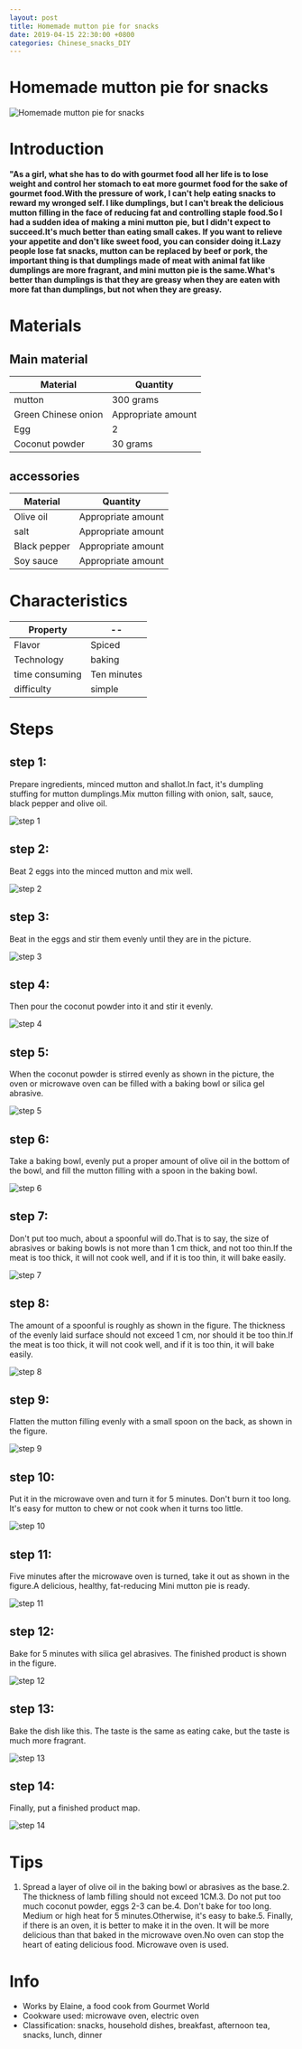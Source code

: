 ```yaml
---
layout: post
title: Homemade mutton pie for snacks
date: 2019-04-15 22:30:00 +0800
categories: Chinese_snacks_DIY
---
```


# Homemade mutton pie for snacks

![Homemade mutton pie for snacks]({{site.baseurl}}/img/424337/424337.jpg)

# Introduction

**"As a girl, what she has to do with gourmet food all her life is to lose weight and control her stomach to eat more gourmet food for the sake of gourmet food.With the pressure of work, I can't help eating snacks to reward my wronged self. I like dumplings, but I can't break the delicious mutton filling in the face of reducing fat and controlling staple food.So I had a sudden idea of making a mini mutton pie, but I didn't expect to succeed.It's much better than eating small cakes. If you want to relieve your appetite and don't like sweet food, you can consider doing it.Lazy people lose fat snacks, mutton can be replaced by beef or pork, the important thing is that dumplings made of meat with animal fat like dumplings are more fragrant, and mini mutton pie is the same.What's better than dumplings is that they are greasy when they are eaten with more fat than dumplings, but not when they are greasy.**

# Materials


## Main material

Material|Quantity
--|--
mutton|300 grams
Green Chinese onion|Appropriate amount
Egg|2
Coconut powder|30 grams

## accessories

Material|Quantity
--|--
Olive oil|Appropriate amount
salt|Appropriate amount
Black pepper|Appropriate amount
Soy sauce|Appropriate amount

# Characteristics

Property|--
--|--
Flavor|Spiced
Technology|baking
time consuming|Ten minutes
difficulty|simple

# Steps

## step 1:

Prepare ingredients, minced mutton and shallot.In fact, it's dumpling stuffing for mutton dumplings.Mix mutton filling with onion, salt, sauce, black pepper and olive oil.

![step 1]({{site.baseurl}}/img/424337/1.jpg)

## step 2:

Beat 2 eggs into the minced mutton and mix well.

![step 2]({{site.baseurl}}/img/424337/2.jpg)

## step 3:

Beat in the eggs and stir them evenly until they are in the picture.

![step 3]({{site.baseurl}}/img/424337/3.jpg)

## step 4:

Then pour the coconut powder into it and stir it evenly.

![step 4]({{site.baseurl}}/img/424337/4.jpg)

## step 5:

When the coconut powder is stirred evenly as shown in the picture, the oven or microwave oven can be filled with a baking bowl or silica gel abrasive.

![step 5]({{site.baseurl}}/img/424337/5.jpg)

## step 6:

Take a baking bowl, evenly put a proper amount of olive oil in the bottom of the bowl, and fill the mutton filling with a spoon in the baking bowl.

![step 6]({{site.baseurl}}/img/424337/6.jpg)

## step 7:

Don't put too much, about a spoonful will do.That is to say, the size of abrasives or baking bowls is not more than 1 cm thick, and not too thin.If the meat is too thick, it will not cook well, and if it is too thin, it will bake easily.

![step 7]({{site.baseurl}}/img/424337/7.jpg)

## step 8:

The amount of a spoonful is roughly as shown in the figure. The thickness of the evenly laid surface should not exceed 1 cm, nor should it be too thin.If the meat is too thick, it will not cook well, and if it is too thin, it will bake easily.

![step 8]({{site.baseurl}}/img/424337/8.jpg)

## step 9:

Flatten the mutton filling evenly with a small spoon on the back, as shown in the figure.

![step 9]({{site.baseurl}}/img/424337/9.jpg)

## step 10:

Put it in the microwave oven and turn it for 5 minutes. Don't burn it too long. It's easy for mutton to chew or not cook when it turns too little.

![step 10]({{site.baseurl}}/img/424337/10.jpg)

## step 11:

Five minutes after the microwave oven is turned, take it out as shown in the figure.A delicious, healthy, fat-reducing Mini mutton pie is ready.

![step 11]({{site.baseurl}}/img/424337/11.jpg)

## step 12:

Bake for 5 minutes with silica gel abrasives. The finished product is shown in the figure.

![step 12]({{site.baseurl}}/img/424337/12.jpg)

## step 13:

Bake the dish like this. The taste is the same as eating cake, but the taste is much more fragrant.

![step 13]({{site.baseurl}}/img/424337/13.jpg)

## step 14:

Finally, put a finished product map.

![step 14]({{site.baseurl}}/img/424337/14.jpg)

# Tips

1. Spread a layer of olive oil in the baking bowl or abrasives as the base.2. The thickness of lamb filling should not exceed 1CM.3. Do not put too much coconut powder, eggs 2-3 can be.4. Don't bake for too long. Medium or high heat for 5 minutes.Otherwise, it's easy to bake.5. Finally, if there is an oven, it is better to make it in the oven. It will be more delicious than that baked in the microwave oven.No oven can stop the heart of eating delicious food. Microwave oven is used.

# Info

- Works by Elaine, a food cook from Gourmet World
- Cookware used: microwave oven, electric oven
- Classification: snacks, household dishes, breakfast, afternoon tea, snacks, lunch, dinner
